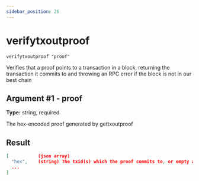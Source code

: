 ```yaml
---
sidebar_position: 26
---
```


# verifytxoutproof

`verifytxoutproof "proof"`

Verifies that a proof points to a transaction in a block, returning the transaction it commits to and throwing an RPC error if the block is not in our best chain

## Argument #1 - proof

**Type:** string, required

The hex-encoded proof generated by gettxoutproof

## Result

```json
[           (json array)
  "hex",    (string) The txid(s) which the proof commits to, or empty array if the proof can not be validated.
  ...
]
```
